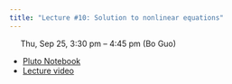 ```yaml
---
title: "Lecture #10: Solution to nonlinear equations"
---
```


&nbsp;&nbsp;&nbsp;&nbsp;&nbsp;Thu, Sep 25, 3:30 pm – 4:45 pm (Bo Guo)

- [Pluto Notebook](../assets/pluto_notebooks/Module5_solution_to_nonlinearEqn.html)
- [Lecture video](https://arizona.zoom.us/rec/share/_BBiqZaOTfjuDp9k34xLjFowmhuRl2xnsM9CzsynTXAT5zitBY_5vpT1Zm2zqVMR.6-mxO44HRscZf0CS?startTime=1758839701000)